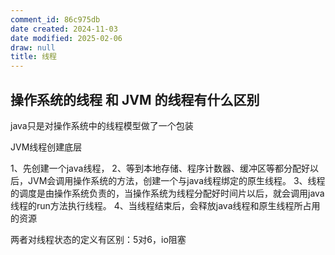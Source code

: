 ```yaml
---
comment_id: 86c975db
date created: 2024-11-03
date modified: 2025-02-06
draw: null
title: 线程
---
```

## 操作系统的线程 和 JVM 的线程有什么区别

java只是对操作系统中的线程模型做了一个包装

JVM线程创建底层

1、先创建一个java线程，
2、等到本地存储、程序计数器、缓冲区等都分配好以后，JVM会调用操作系统的方法，创建一个与java线程绑定的原生线程。
3、线程的调度是由操作系统负责的，当操作系统为线程分配好时间片以后，就会调用java线程的run方法执行线程。
4、当线程结束后，会释放java线程和原生线程所占用的资源

两者对线程状态的定义有区别：5对6，io阻塞
